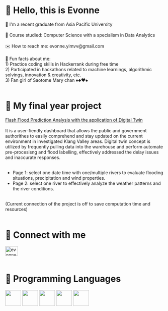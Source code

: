 <h1 align="left">👋 Hello, this is Evonne</h1>
🏫 I'm a recent graduate from Asia Pacific University<br><br>
📖 Course studied: Computer Science with a specialism in Data Analytics<br><br>
✉️ How to reach me: evonne.yimvv@gmail.com<br><br>
🎊 Fun facts about me: <br>
1) Practice coding skills in Hackerrank during free time<br>
2) Participated in hackathons related to machine learnings, algorithmic solvings, innovation & creativity, etc.<br>
3) Fan girl of Saotome Mary chan ♦️♣️♥️♠️ <br>
<br>
<h1 align="left">🔭 My final year project </h1>
<a href="https://app.powerbi.com/view?r=eyJrIjoiNmIyZTM3OTctYjc4OC00Y2Q5LTk2ZTktYTVjYWE3ODdiM2FjIiwidCI6IjBmZWQwM2EzLTQwMmQtNDYzMy1hOGNkLThiMzA4ODIyMjUzZSIsImMiOjEwfQ%3D%3D">Flash Flood Prediction Analysis with the application of Digital Twin</a><br><br>
It is a user-fiendly dashboard that allows the public and government authorithes to easily comprehend and stay updated on the current environment in investigated Klang Valley areas. Digital twin concept is utilized by frequently pulling data into the warehouse and perform automate pre-procesisng and flood labelling, effectively addressed the delay issues and inaccurate responses.<br><br>

- Page 1: select one date time with one/multiple rivers to evaluate flooding situations, precipitation and wind properties. <br>
- Page 2: select one river to effectively analyze the weather patterns and the river conditions. <br><br>

(Current connection of the project is off to save computation time and resources) <br><br>

<h1 align="left">🔗 Connect with me</h1>
<a href="http://www.linkedin.com/in/evonne-yim-vee-vern" target="blank"><img src="https://raw.githubusercontent.com/rahuldkjain/github-profile-readme-generator/master/src/images/icons/Social/linked-in-alt.svg" alt="evonneyim" height="30" width="40" /></a><br><br>

<h1 align="left">🔧 Programming Languages</h1>
<p align="left"> 
<a><img src="https://user-images.githubusercontent.com/25181517/183423507-c056a6f9-1ba8-4312-a350-19bcbc5a8697.png" height="50" width="50" /></a>
<a><img src= "https://camo.githubusercontent.com/fb918e17ceefa82b79b0432ebd0b5d2ac3438eedfc84f50f5d94fc036354c7ae/68747470733a2f2f75706c6f61642e77696b696d656469612e6f72672f77696b6970656469612f636f6d6d6f6e732f7468756d622f312f31622f525f6c6f676f2e7376672f3235363070782d525f6c6f676f2e7376672e706e67" height="50" width="50" /></a>
<a><img src= "https://user-images.githubusercontent.com/25181517/192106073-90fffafe-3562-4ff9-a37e-c77a2da0ff58.png" height="50" width="50" /></a>
<a><img src="https://user-images.githubusercontent.com/25181517/117201156-9a724800-adec-11eb-9a9d-3cd0f67da4bc.png" height="50" width="50" /></a>
<a><img src="https://user-images.githubusercontent.com/25181517/183896128-ec99105a-ec1a-4d85-b08b-1aa1620b2046.png" height="50" width="50" /></a>
</p>





